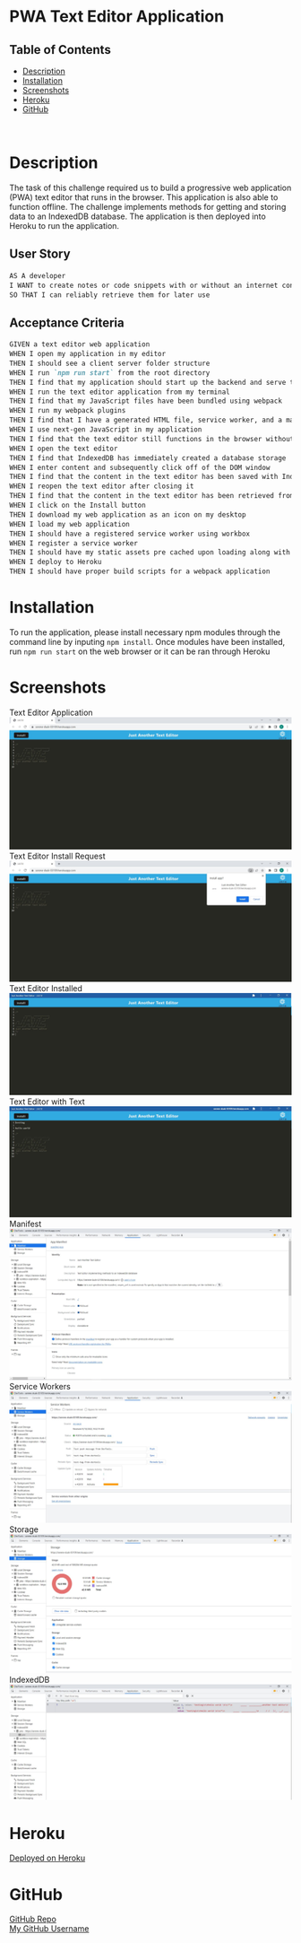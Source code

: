 # PWA Text Editor Application

## Table of Contents
* [Description](#description)
* [Installation](#installation)
* [Screenshots](#screenshots)
* [Heroku](#heroku)
* [GitHub](#github)

<br/>

# Description
The task of this challenge required us to build a progressive web application (PWA) text editor that runs in the browser. This application is also able to function offline. The challenge implements methods for getting and storing data to an IndexedDB database. The application is then deployed into Heroku to run the application.

## User Story

```md
AS A developer
I WANT to create notes or code snippets with or without an internet connection
SO THAT I can reliably retrieve them for later use
```

## Acceptance Criteria

```md
GIVEN a text editor web application
WHEN I open my application in my editor
THEN I should see a client server folder structure
WHEN I run `npm run start` from the root directory
THEN I find that my application should start up the backend and serve the client
WHEN I run the text editor application from my terminal
THEN I find that my JavaScript files have been bundled using webpack
WHEN I run my webpack plugins
THEN I find that I have a generated HTML file, service worker, and a manifest file
WHEN I use next-gen JavaScript in my application
THEN I find that the text editor still functions in the browser without errors
WHEN I open the text editor
THEN I find that IndexedDB has immediately created a database storage
WHEN I enter content and subsequently click off of the DOM window
THEN I find that the content in the text editor has been saved with IndexedDB
WHEN I reopen the text editor after closing it
THEN I find that the content in the text editor has been retrieved from our IndexedDB
WHEN I click on the Install button
THEN I download my web application as an icon on my desktop
WHEN I load my web application
THEN I should have a registered service worker using workbox
WHEN I register a service worker
THEN I should have my static assets pre cached upon loading along with subsequent pages and static assets
WHEN I deploy to Heroku
THEN I should have proper build scripts for a webpack application
```

# Installation
To run the application, please install necessary npm modules through the command line by inputing `npm install`. Once modules have been installed, run `npm run start` on the web browser or it can be ran through Heroku

# Screenshots
Text Editor Application<br>
![Text Editor Application](/images/text-editor-app.JPG)
Text Editor Install Request<br>
![Text Editor Install Request](/images/text-editor-install.JPG)
Text Editor Installed<br>
![Text Editor Installed](/images/text-editor-installed.JPG)
Text Editor with Text<br>
![Text Editor with Text](/images/text-editor-with-text.JPG)
Manifest<br>
![Manifest](/images/manifest.JPG)
Service Workers<br>
![Service Workers](/images/service-workers.JPG)
Storage<br>
![Storage](/images/storage.JPG)
IndexedDB<br>
![IndexedDB](/images/indexedDB.JPG)

# Heroku
[Deployed on Heroku](https://serene-dusk-03109.herokuapp.com/)

# GitHub
[GitHub Repo](https://github.com/ehliao/text-editor-application)
<br/>
[My GitHub Username](https://github.com/ehliao)


